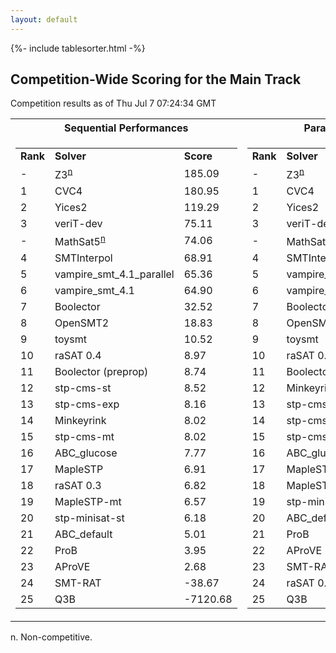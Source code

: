 ```yaml
---
layout: default
---
```

{%- include tablesorter.html -%}

## Competition-Wide Scoring for the Main Track

Competition results as of Thu Jul 7 07:24:34 GMT 



<table>
<tr class="center"><th>Sequential Performances</th><th>Parallel Performances</th>
</tr>
<tr class="center">
<td>
<table>
<tr><td><b>Rank</b></td><td class="center"><b>Solver</b></td>
<td><b>Score</b></td>
</tr>
<tr class="center">
<td> -</td>
<td><span class="non-competing-grey">Z3<sup><a href="#fn">n</a></sup></span>
</td>
<td class="right">185.09</td>
</tr>
<tr class="center">
<td class="right">1</td>
<td>CVC4</td>
<td class="right">180.95</td>
</tr>
<tr class="center">
<td class="right">2</td>
<td>Yices2</td>
<td class="right">119.29</td>
</tr>
<tr class="center">
<td class="right">3</td>
<td>veriT-dev</td>
<td class="right">75.11</td>
</tr>
<tr class="center">
<td> -</td>
<td>MathSat5<SUP><a href="#fn">n</a></SUP>
</td>
<td class="right">74.06</td>
</tr>
<tr class="center">
<td class="right">4</td>
<td>SMTInterpol</td>
<td class="right">68.91</td>
</tr>
<tr class="center">
<td class="right">5</td>
<td>vampire_smt_4.1_parallel</td>
<td class="right">65.36</td>
</tr>
<tr class="center">
<td class="right">6</td>
<td>vampire_smt_4.1</td>
<td class="right">64.90</td>
</tr>
<tr class="center">
<td class="right">7</td>
<td>Boolector</td>
<td class="right">32.52</td>
</tr>
<tr class="center">
<td class="right">8</td>
<td>OpenSMT2</td>
<td class="right">18.83</td>
</tr>
<tr class="center">
<td class="right">9</td>
<td>toysmt</td>
<td class="right">10.52</td>
</tr>
<tr class="center">
<td class="right">10</td>
<td>raSAT 0.4</td>
<td class="right">8.97</td>
</tr>
<tr class="center">
<td class="right">11</td>
<td>Boolector (preprop)</td>
<td class="right">8.74</td>
</tr>
<tr class="center">
<td class="right">12</td>
<td>stp-cms-st</td>
<td class="right">8.52</td>
</tr>
<tr class="center">
<td class="right">13</td>
<td>stp-cms-exp</td>
<td class="right">8.16</td>
</tr>
<tr class="center">
<td class="right">14</td>
<td>Minkeyrink</td>
<td class="right">8.02</td>
</tr>
<tr class="center">
<td class="right">15</td>
<td>stp-cms-mt</td>
<td class="right">8.02</td>
</tr>
<tr class="center">
<td class="right">16</td>
<td>ABC_glucose</td>
<td class="right">7.77</td>
</tr>
<tr class="center">
<td class="right">17</td>
<td>MapleSTP</td>
<td class="right">6.91</td>
</tr>
<tr class="center">
<td class="right">18</td>
<td>raSAT 0.3</td>
<td class="right">6.82</td>
</tr>
<tr class="center">
<td class="right">19</td>
<td>MapleSTP-mt</td>
<td class="right">6.57</td>
</tr>
<tr class="center">
<td class="right">20</td>
<td>stp-minisat-st</td>
<td class="right">6.18</td>
</tr>
<tr class="center">
<td class="right">21</td>
<td>ABC_default</td>
<td class="right">5.01</td>
</tr>
<tr class="center">
<td class="right">22</td>
<td>ProB</td>
<td class="right">3.95</td>
</tr>
<tr class="center">
<td class="right">23</td>
<td>AProVE</td>
<td class="right">2.68</td>
</tr>
<tr class="center">
<td class="right">24</td>
<td>SMT-RAT</td>
<td>-38.67</td>
</tr>
<tr class="center">
<td class="right">25</td>
<td>Q3B</td>
<td>-7120.68</td>
</tr>
</table>
</td>
<td>
<table>
<tr><td><b>Rank</b></td><td class="center"><b>Solver</b></td>
<td><b>Score</b></td>
</tr>
<tr class="center">
<td> -</td>
<td><span class="non-competing-grey">Z3<sup><a href="#fn">n</a></sup></span>
</td>
<td class="right">185.09</td>
</tr>
<tr class="center">
<td class="right">1</td>
<td>CVC4</td>
<td class="right">181.19</td>
</tr>
<tr class="center">
<td class="right">2</td>
<td>Yices2</td>
<td class="right">119.29</td>
</tr>
<tr class="center">
<td class="right">3</td>
<td>veriT-dev</td>
<td class="right">75.11</td>
</tr>
<tr class="center">
<td> -</td>
<td>MathSat5<SUP><a href="#fn">n</a></SUP>
</td>
<td class="right">74.07</td>
</tr>
<tr class="center">
<td class="right">4</td>
<td>SMTInterpol</td>
<td class="right">68.95</td>
</tr>
<tr class="center">
<td class="right">5</td>
<td>vampire_smt_4.1_parallel</td>
<td class="right">65.62</td>
</tr>
<tr class="center">
<td class="right">6</td>
<td>vampire_smt_4.1</td>
<td class="right">64.90</td>
</tr>
<tr class="center">
<td class="right">7</td>
<td>Boolector</td>
<td class="right">32.52</td>
</tr>
<tr class="center">
<td class="right">8</td>
<td>OpenSMT2</td>
<td class="right">18.83</td>
</tr>
<tr class="center">
<td class="right">9</td>
<td>toysmt</td>
<td class="right">10.52</td>
</tr>
<tr class="center">
<td class="right">10</td>
<td>raSAT 0.4</td>
<td class="right">9.07</td>
</tr>
<tr class="center">
<td class="right">11</td>
<td>Boolector (preprop)</td>
<td class="right">8.74</td>
</tr>
<tr class="center">
<td class="right">12</td>
<td>Minkeyrink</td>
<td class="right">8.71</td>
</tr>
<tr class="center">
<td class="right">13</td>
<td>stp-cms-mt</td>
<td class="right">8.58</td>
</tr>
<tr class="center">
<td class="right">14</td>
<td>stp-cms-st</td>
<td class="right">8.52</td>
</tr>
<tr class="center">
<td class="right">15</td>
<td>stp-cms-exp</td>
<td class="right">8.16</td>
</tr>
<tr class="center">
<td class="right">16</td>
<td>ABC_glucose</td>
<td class="right">7.77</td>
</tr>
<tr class="center">
<td class="right">17</td>
<td>MapleSTP-mt</td>
<td class="right">7.38</td>
</tr>
<tr class="center">
<td class="right">18</td>
<td>MapleSTP</td>
<td class="right">6.91</td>
</tr>
<tr class="center">
<td class="right">19</td>
<td>stp-minisat-st</td>
<td class="right">6.18</td>
</tr>
<tr class="center">
<td class="right">20</td>
<td>ABC_default</td>
<td class="right">5.01</td>
</tr>
<tr class="center">
<td class="right">21</td>
<td>ProB</td>
<td class="right">3.95</td>
</tr>
<tr class="center">
<td class="right">22</td>
<td>AProVE</td>
<td class="right">2.68</td>
</tr>
<tr class="center">
<td class="right">23</td>
<td>SMT-RAT</td>
<td>-38.67</td>
</tr>
<tr class="center">
<td class="right">24</td>
<td>raSAT 0.3</td>
<td>-6638.27</td>
</tr>
<tr class="center">
<td class="right">25</td>
<td>Q3B</td>
<td>-7323.52</td>
</tr>
</table>
</td>
</tr>
</table>
<span id="fn"> n. Non-competitive.</span>

